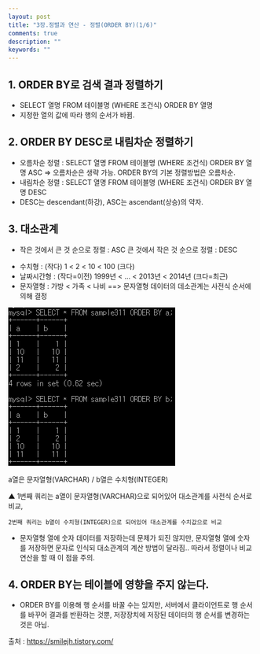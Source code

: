 ```yaml
---
layout: post
title: "3장.정렬과 연산 - 정렬(ORDER BY)(1/6)" 
comments: true
description: ""
keywords: ""
---
```


## 1. ORDER BY로 검색 결과 정렬하기
- SELECT 열명 FROM 테이블명 (WHERE 조건식) ORDER BY 열명
- 지정한 열의 값에 따라 행의 순서가 바뀜.


## 2. ORDER BY DESC로 내림차순 정렬하기

- 오름차순 정렬 : SELECT 열명 FROM 테이블명 (WHERE 조건식) ORDER BY 열명 ASC
   => 오름차순은 생략 가능. ORDER BY의 기본 정렬방법은 오름차순. 
- 내림차순 정렬 : SELECT 열명 FROM 테이블명 (WHERE 조건식) ORDER BY 열명 DESC
- DESC는 descendant(하강), ASC는 ascendant(상승)의 약자. 


## 3. 대소관계

 * 작은 것에서 큰 것 순으로 정렬 : ASC
    큰 것에서 작은 것 순으로 정렬 : DESC 
- 수치형 : (작다) 1 < 2 < 10 < 100  (크다) 
- 날짜시간형 : (작다=이전) 1999년 < ... < 2013년 < 2014년 (크다=최근)
- 문자열형 : 가방 < 가족 < 나비   ==> 문자열형 데이터의 데소관계는 사전식 순서에 의해 결정 

![99504E455B85112D30](/images/sql_first_step/99504E455B85112D30.png)

a열은 문자열형(VARCHAR) / b열은 수치형(INTEGER)


▲ 1번째 쿼리는 a열이 문자열형(VARCHAR)으로 되어있어 대소관계를 사전식 순서로 비교,

    2번째 쿼리는 b열이 수치형(INTEGER)으로 되어있어 대소관계를 수치값으로 비교

* 문자열형 열에 숫자 데이터를 저장하는데 문제가 되진 않지만, 문자열형 열에 숫자를 저장하면 문자로 인식되 대소관계의 계산 방법이 달라짐.. 따라서 정렬이나 비교연산을 할 때 이 점을 주의. 


## 4. ORDER BY는 테이블에 영향을 주지 않는다.

- ORDER BY를 이용해 행 순서를 바꿀 수는 있지만, 서버에서 클라이언트로 행 순서를 바꾸어 결과를 반환하는 것뿐, 저장장치에 저장된 데이터의 행 순서를 변경하는 것은 아님. 


출처 : https://smilejh.tistory.com/